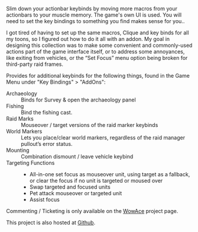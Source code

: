 Slim down your actionbar keybinds by moving more macros from your actionbars to
your muscle memory. The game's own UI is used. You will need to set the key
bindings to something you find makes sense for you..

I got tired of having to set up the same macros, Clique and key binds for all
my toons, so I figured out how to do it all with an addon. My goal in designing
this collection was to make some convenient and commonly-used actions part of
the game interface itself, or to address some annoyances, like exiting from
vehicles, or the &ldquo;Set Focus&rdquo; menu option being broken for
third-party raid frames.

Provides for additional keybinds for the following things, found in the Game
Menu under "Key Bindings" > "AddOns":

<dl>
<dt>Archaeology</dt>
<dd>Binds for Survey & open the archaeology panel</dd>
<dt>Fishing</dt>
<dd>Bind the fishing cast.</dd>
<dt>Raid Marks</dt>
<dd>Mouseover / target versions of the raid marker keybinds</dd>
<dt>World Markers</dt>
<dd>Lets you place/clear world markers, regardless of the raid manager pullout&rsquo;s error status.</dd>
<dt>Mounting</dt>
<dd>Combination dismount / leave vehicle keybind</dd>
<dt>Targeting Functions</dt>
<dd>
  <ul>
    <li>All-in-one set focus as mouseover unit, using target as a fallback, or clear the focus if no unit is targeted or moused over
    <li>Swap targeted and focused units
    <li>Pet attack mouseover or targeted unit
    <li>Assist focus
  </ul>
</dd>
</dl>

Commenting / Ticketing is only available on the [WowAce](http://www.wowace.com/addons/darcmarks/) project page.

This project is also hosted at [Github](https://github.com/DArcMattr/DArcBinds).

